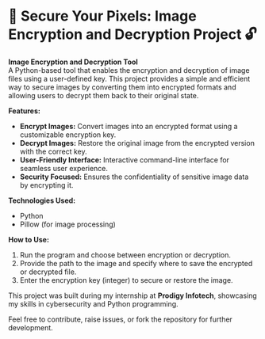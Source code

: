 # 🔐 Secure Your Pixels: Image Encryption and Decryption Project 🔓
**Image Encryption and Decryption Tool**  
A Python-based tool that enables the encryption and decryption of image files using a user-defined key. This project provides a simple and efficient way to secure images by converting them into encrypted formats and allowing users to decrypt them back to their original state.  

**Features:**  
- **Encrypt Images:** Convert images into an encrypted format using a customizable encryption key.  
- **Decrypt Images:** Restore the original image from the encrypted version with the correct key.  
- **User-Friendly Interface:** Interactive command-line interface for seamless user experience.  
- **Security Focused:** Ensures the confidentiality of sensitive image data by encrypting it.  

**Technologies Used:**  
- Python  
- Pillow (for image processing)  

**How to Use:** 
1. Run the program and choose between encryption or decryption.  
2. Provide the path to the image and specify where to save the encrypted or decrypted file.  
3. Enter the encryption key (integer) to secure or restore the image.  

This project was built during my internship at **Prodigy Infotech**, showcasing my skills in cybersecurity and Python programming.  

Feel free to contribute, raise issues, or fork the repository for further development.  

